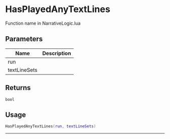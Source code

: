 # HasPlayedAnyTextLines

Function name in NarrativeLogic.lua

## Parameters

| Name         | Description |
| ------------ | ----------- |
| run          |             |
| textLineSets |             |

## Returns

`bool`

## Usage

```lua
HasPlayedAnyTextLines(run, textLineSets)
```

---
